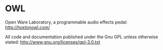 OWL
===

Open Ware Laboratory, a programmable audio effects pedal: http://hoxtonowl.com/

All code and documentation published under the Gnu GPL unless otherwise stated: http://www.gnu.org/licenses/gpl-3.0.txt
